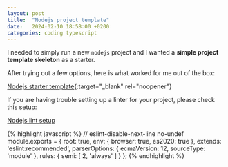 ```yaml
---
layout: post
title:  "Nodejs project template"
date:   2024-02-10 18:58:00 +0200
categories: coding typescript
---
```

I needed to simply run a new `nodejs` project and I wanted a **simple project template skeleton** as a starter.

After trying out a few options, here is what worked for me out of the box:

[Nodejs starter template][nodejs-starter-template]{:target="_blank" rel="noopener"}


If you are having trouble setting up a linter for your project, please check this setup:

[Nodejs lint setup][nodejs-lint-setup] 

{% highlight javascript %}
// eslint-disable-next-line no-undef
module.exports = {
  root: true,
  env: {
    browser: true,
    es2020: true
  },
  extends: 'eslint:recommended',
  parserOptions: {
    ecmaVersion: 12,
    sourceType: 'module'
  },
  rules: {
    semi: [
      2,
      'always'
    ]
  }
};
{% endhighlight %}

[nodejs-starter-template]: https://github.com/bahricanyesil/nodejs-starter-template

[nodejs-lint-setup]: https://github.com/MichaelCurrin/node-project-template/blob/master/.eslintrc.js
